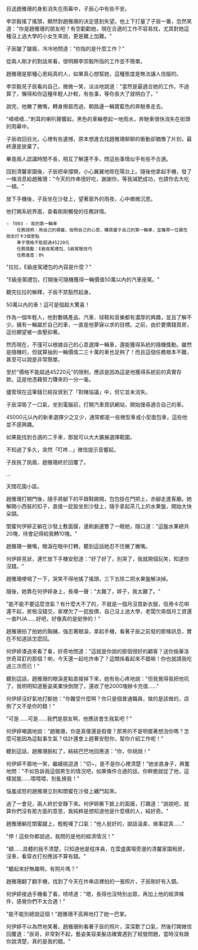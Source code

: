 目送趙雅珊的身影消失在雨幕中，子辰心中有些不安。

李崇毅搖了搖頭，顯然對趙雅珊的決定感到失望。他上下打量了子辰一番，忽然笑道："你是趙雅珊的朋友吧？有空勸勸她，現在合適的工作不容易找，尤其對她這種沒上過大學的小女生來說，更是難上加難。"

子辰皺了皺眉，冷冷地問道："你指的是什麼工作？"

從兩人剛才的對話來看，很明顯李崇毅所指的工作並不簡單。

趙雅珊是那種心思純真的人，如果真心想幫她，這種態度是無法讓人信服的。

李崇毅見子辰看向自己，微微一笑，淡淡地說道："當然是最適合她的工作。不過算了，懶得和你這種年輕人計較，有些事，等你長大了就明白了。"

說完，他撇了撇嘴，轉身擦肩而過，朝路邊一輛寶藍色的奔馳車走去。

"嘀嘀嘀..."刺耳的喇叭聲響起，黑色的車輪卷起一地雨水，奔馳車很快消失在街頭的雨幕中。

子辰收回目光，心裡有些遺憾，原本想進去找趙雅珊聊聊的衝動卻猶豫了片刻，最終還是放棄了。

畢竟兩人認識時間不長，相互了解還不多，問這些事情似乎有些不合適。

回到清馨家園後，子辰把傘撐開，小心翼翼地晾在陽台上。隨後他拿起手機，發了一條消息給趙雅珊："今天的炸串很好吃，謝謝你，等我減肥成功，也請你去大吃一頓。"

放下手機後，子辰坐在沙發上，望著窗外的雨夜，心中微微沉思。

他打開系統界面，查看剛剛觸發的任務詳情。

```
✨ T003 - 我的第一輛車
    任務說明：用自己的積蓄，按照自己的心意，購買屬于自己的第一輛車，並攜帶一位異性朋友打卡3個景點
    車子價格不能超過45220元
    任務獎勵：E級座駕禮包、S級駕駛技巧
    任務進度：0%
```

"拉拉，E級座駕禮包的內容是什麼？"

"E級座駕禮包，打開後可隨機獲得一輛價值50萬以內的汽車座駕。"

聽完拉拉的解釋，子辰不禁豁然起身。

50萬以內的車！這可是個超大驚喜！

作為一個年輕人，他對數碼產品、汽車、球鞋和音樂都有濃厚的興趣，並且了解不少。擁有一輛屬於自己的車，一直是他夢寐以求的目標。之前，由於要攢錢買房，這份願望被一直壓抑著。

然而現在，不僅可以根據自己的心意選擇一輛車，還能獲得系統的隨機獎勳。雖然是隨機的，但就算抽到一輛價值二三十萬的車也足夠了！而且這個任務根本不難，甚至可以說是非常簡單。

至於"價格不能超過45220元"的限制，應該是因為這是他獲得系統前的真實存款。這是他憑藉努力賺來的一分一毫。

儘管現在這筆錢已經投資到了「對賭協議」中，但它並未消失。

子辰深吸了一口氣，坐到電腦前，打開汽車資訊網站，開始搜尋適合自己的車。

45000元以內的新車選擇少之又少，通常都是一些微型車或小型面包車，這些他並不感興趣。

如果能找到合適的二手車，那就可以大大擴展選擇範圍。

不知過了多久，突然「叮咚...」微信提示音響起。

子辰挑了挑眉，趙雅珊終於回覆了。

...

天闊花園小區。

趙雅珊打開門後，隨手將腳下的平跟鞋踢開，包包掛在門把上，赤腳走進客廳。她解開小西裝的扣子，直接一屁股坐到沙發上，隨手拿起茶几上的水果盤，開始大快朵頤。

閨蜜何伊婷正躺在沙發上敷面膜，邊刷劇邊瞥了一眼她，隨口道："這盤水果總共20塊，待會記得給我轉10塊。"

趙雅珊一撇嘴，眼淚在眼中打轉，聽到這話她忍不住撇了撇嘴。

何伊婷見狀，連忙放下手機安慰道："好了好了，別哭了，我就開個玩笑，知道你沒錢。"

趙雅珊哽咽了一下，哭笑不得地搖了搖頭，三下五除二把水果盤解決掉。

隨後，她靠在何伊婷身上，長嘆一聲："太難了，婷子，我太難了。"

"能不能不要這麼泄氣？有什麼大不了的，不就是一個月沒買新衣服，信用卡花唄還不起，房租沒錢交，家裡欠了一屁股債，自己沒上過大學，老闆欠兩個月工資還一直PUA……好吧，好像真的是挺慘的！"

趙雅珊拍了拍她的胸脯，強忍著眼淚，拿起手機，看著子辰之前發的那條訊息，實在不知道該怎麼回。

何伊婷湊過來看了看，好奇地問道："這就是你說的那個很好的顧客？送你施華洛世奇耳釘的那個？喲，今天還一起吃炸串了？這關係看起來不錯嘛！你也就請我吃過三次而已！"

聽到這話，趙雅珊的眼淚差點直接掉下來，她有些心疼地說："但我覺得我把他坑了，我明明知道藝姿美業快倒閉了，還收了他2000塊辦卡充值……"

何伊婷沒好氣地打斷她："你難受什麼啊？你只是個普通職員，做的是該做的，店倒了又不是你的錯！"

"可是……可是……我們是朋友啊，他應該會生我氣吧？"

何伊婷嘲諷地說："趙雅珊，你是真傻還是假傻？那男的不是明擺著想泡你嗎？怎麼可能因為這點事生氣？估計還會上趕著安慰你，幫你介紹工作呢！"

聽到這話，趙雅珊臉紅了，結結巴巴地回應道："你，你胡說！"

何伊婷不屑地一笑，繼續挑逗道："切~，是不是你心裡清楚！"她坐直身子，興奮地問："不如告訴我這個男生的情況吧，如果條件合適的話，你幹脆就從了他，這樣就能……喂喂喂，別亂撓我！"

惱羞成怒的趙雅珊立刻和閨蜜在沙發上纏鬥起來。

過了一會兒，兩人終於安靜下來。何伊婷撕下臉上的面膜，打趣道："說說吧，就算你們沒有那方面的意思，我純粹是想知道他是什麼樣的人，純好奇。"

趙雅珊躺在閨蜜腿上，輕輕嘆了口氣："他人挺好的，說話溫柔、做事認真……"

"停！這些你都說過，我問的是他的經濟情況！"

"額……具體的我不清楚，只知道他是程序員，在雲盛廣場旁邊的清馨家園租房，沒車，看穿衣打扮應該不算有錢。"

"聽起來好無趣啊，有照片嗎？"

趙雅珊翻了翻手機，找到了今天在炸串店裡拍的一張照片，子辰剛好有入鏡。

何伊婷接過手機看了看，啧啧道："嗯，長得也沒特別出眾，再加上他的經濟條件，感覺你們不太合適！"

"能不能別總說這個！"趙雅珊不高興地打了她一巴掌。

何伊婷不以為然地笑著，趙雅珊則看著子辰的照片，深深歎了口氣，然後打開微信回覆道："辰哥，非常對不起，藝姿美容美髮店確實遇到了經營問題，當時沒有跟你說清楚，真的是我的錯。"

